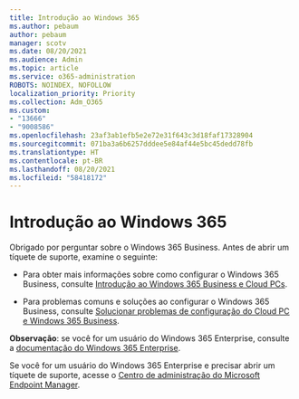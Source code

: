 ```yaml
---
title: Introdução ao Windows 365
ms.author: pebaum
author: pebaum
manager: scotv
ms.date: 08/20/2021
ms.audience: Admin
ms.topic: article
ms.service: o365-administration
ROBOTS: NOINDEX, NOFOLLOW
localization_priority: Priority
ms.collection: Adm_O365
ms.custom:
- "13666"
- "9008586"
ms.openlocfilehash: 23af3ab1efb5e2e72e31f643c3d18faf17328904
ms.sourcegitcommit: 071ba3a6b6257dddee5e84af44e5bc45dedd78fb
ms.translationtype: HT
ms.contentlocale: pt-BR
ms.lasthandoff: 08/20/2021
ms.locfileid: "58418172"
---
```

# <a name="getting-started-with-windows-365"></a>Introdução ao Windows 365

Obrigado por perguntar sobre o Windows 365 Business. Antes de abrir um tíquete de suporte, examine o seguinte:

- Para obter mais informações sobre como configurar o Windows 365 Business, consulte [Introdução ao  Windows 365 Business e Cloud PCs](https://docs.microsoft.com/microsoft-365/admin/setup/get-started-windows-365-business).

- Para problemas comuns e soluções ao configurar o Windows 365 Business, consulte [Solucionar problemas de configuração do Cloud PC e Windows 365 Business](https://docs.microsoft.com/microsoft-365/admin/setup/troubleshoot-windows-365-business).

**Observação**: se você for um usuário do Windows 365 Enterprise, consulte a [documentação do Windows 365 Enterprise](https://docs.microsoft.com/windows-365/).

Se você for um usuário do Windows 365 Enterprise e precisar abrir um tíquete de suporte, acesse o [Centro de administração do Microsoft Endpoint Manager](https://endpoint.microsoft.com/).
